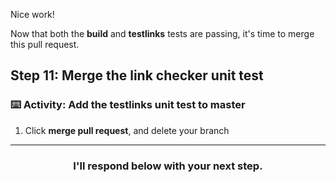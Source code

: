 Nice work! 

Now that both the **build** and **testlinks** tests are passing, it's time to merge this pull request.

## Step 11: Merge the link checker unit test

### :keyboard: Activity: Add the testlinks unit test to master

1. Click **merge pull request**, and delete your branch

<hr>
<h3 align="center">I'll respond below with your next step.</h3>
